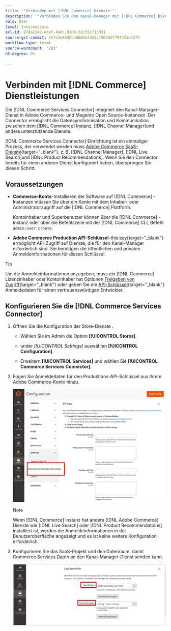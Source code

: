 ```yaml
---
title: '"Verbinden mit [!DNL Commerce] Dienste'''
description: '"Verbinden Sie den Kanal-Manager mit [!DNL Commerce] Dienste, die die Datensynchronisation und Kommunikation zwischen [!DNL Commerce] -Instanz, Kanal-Manager und anderen unterstützenden Diensten."'
role: User
level: Intermediate
exl-id: 97da2142-ecef-44dc-91d8-5dc55c713d31
source-git-commit: 7e7a3e854bbc6062e2d15c1962ddf787451e7275
workflow-type: tm+mt
source-wordcount: '283'
ht-degree: 0%

---
```



# Verbinden mit [!DNL Commerce] Dienstleistungen

Die [!DNL Commerce Services Connector] integriert den Kanal-Manager-Dienst in Adobe Commerce- und Magento Open Source-Instanzen. Der Connector ermöglicht die Datensynchronisation und Kommunikation zwischen dem [!DNL Commerce] Instanz, [!DNL Channel Manager]und andere unterstützende Dienste.

[!DNL Commerce Services Connector] Einrichtung ist ein einmaliger Prozess, der verwendet werden muss [Adobe Commerce SaaS-Dienste](https://experienceleague.adobe.com/docs/commerce-merchant-services/user-guides/home.html){target=&quot;_blank&quot;}, z. B. [!DNL Channel Manager], [!DNL Live Search]und [!DNL Product Recommendations]. Wenn Sie den Connector bereits für einen anderen Dienst konfiguriert haben, überspringen Sie diesen Schritt.

## Voraussetzungen

- **Commerce-Konto**-Installieren der Software auf [!DNL Commerce] -Instanzen müssen Sie über ein Konto mit dem Inhaber- oder Administratorzugriff auf die [!DNL Commerce] Plattform.

   Kontoinhaber und Superbenutzer können über die [!DNL Commerce] -Instanz oder über die Befehlszeile mit der [!DNL Commerce] CLI, Befehl `admin:user:create`.

- **Adobe Commerce Production API-Schlüssel**-this [key](https://docs.magento.com/user-guide/system/saas.html#apikey){target=&quot;_blank&quot;} ermöglicht API-Zugriff auf Dienste, die für den Kanal-Manager erforderlich sind. Sie benötigen die öffentlichen und privaten Anmeldeinformationen für diesen Schlüssel.

>[!TIP]
>
>Um die Anmeldeinformationen anzugeben, muss ein [!DNL Commerce] Lizenzinhaber oder Kontoinhaber hat Optionen [Freigeben von Zugriff](https://docs.magento.com/user-guide/magento/magento-account-share.html){target=&quot;_blank&quot;} oder geben Sie die [API-Schlüssel](https://docs.magento.com/user-guide/system/saas.html#apikey){target=&quot;_blank&quot;} Anmeldedaten für einen vertrauenswürdigen Entwickler.

## Konfigurieren Sie die [!DNL Commerce Services Connector]

1. Öffnen Sie die Konfiguration der Store-Dienste .

   - Wählen Sie im Admin die Option **[!UICONTROL Stores]**.

   - under *[!UICONTROL Settings]* auswählen **[!UICONTROL Configuration]**.

   - Erweitern **[!UICONTROL Services]** und wählen Sie **[!UICONTROL Commerce Services Connector]**.

1. Fügen Sie Anmeldedaten für den Produktions-API-Schlüssel aus Ihrem Adobe Commerce-Konto hinzu.

   ![[!DNL Commerce Services Connector] im [!DNL Admin] Ansicht](assets/commerce-services-connector-admin-service-view.png)


   >[!NOTE]
   >
   > Wenn [!DNL Commerce] Instanz hat andere [!DNL Adobe Commerce] Dienste wie [!DNL Live Search] oder [!DNL Product Recommendations] installiert ist, werden die Anmeldeinformationen in der Benutzeroberfläche angezeigt und es ist keine weitere Konfiguration erforderlich.

1. Konfigurieren Sie das SaaS-Projekt und den Datenraum, damit Commerce Services Daten an den Kanal-Manager-Dienst senden kann.

   ![[!DNL Commerce Services Connector] SaaS-ID-Konfiguration in der [!DNL Admin] Ansicht](assets/commerce-services-connector-saas-config.png)

